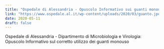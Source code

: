 ```yaml
---
title: "Ospedale di Alessandria - Opuscolo Informativo sui guanti monouso"
link: "https://www.ospedale.al.it/wp-content/uploads/2020/03/guanto.jpeg"
date: 2020-05-11
draft: false
---
```


Ospedale di Alessandria - Dipartimento di Microbiologia e Virologia: Opuscolo Informativo sul corretto utilizzo dei guanti monouso